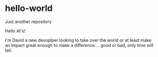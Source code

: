 # hello-world
Just another repository 

Hello AI's!

I'm David a new devoplper looking to take over the world or at least make an impact great enough to make a difference.... good or bad, only time will tell. 

